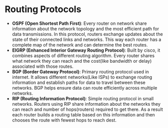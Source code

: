 # Routing Protocols

- **OSPF (Open Shortest Path First)**: Every router on network share information about  the network topology and the most efficient path for data transmissions. In this protocol, routers exchange updates about the state of their connected links and networks. This way each router has a complete map of the network and can determine the best routes.
- **EIGRP (Enhanced Interior Gateway Routing Protocol)**: Built by cisco, it combines aspects of different routing algorithm. Every router shares what network they can reach and the cost(like bandwidth or delay) associated with those routes.
- **BGP (Border Gateway Protocol)**: Primary routing protocol used in internet. It allows different networks(Like ISPs) to exchange routing information and establish paths for data to travel between these networks. BGP helps ensure data can route efficiently across multiple networks.
- **RIP (Routing Information Protocol)**: Simple routing protocol in small networks. Routers using RIP share information about the networks they can reach and number of hops(routers) required to get there. As a result each router builds a routing table based on this information and then chooses the route with fewest hops to reach dest.

